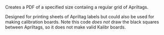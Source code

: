 Creates a PDF of a specified size contaiing a regular grid of Apriltags.

Designed for printing sheets of Apriltag labels but could also be used for making calibration boards.   Note this code _does not_ draw the black squares between Apriltags, so it does not make valid Kalibr boards.